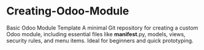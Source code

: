 # Creating-Odoo-Module
Basic Odoo Module Template  A minimal Git repository for creating a custom Odoo module, including essential files like __manifest__.py, models, views, security rules, and menu items. Ideal for beginners and quick prototyping.
